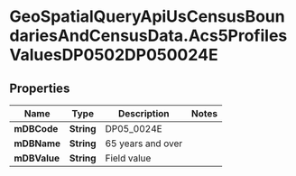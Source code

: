 # GeoSpatialQueryApiUsCensusBoundariesAndCensusData.Acs5ProfilesValuesDP0502DP050024E

## Properties

Name | Type | Description | Notes
------------ | ------------- | ------------- | -------------
**mDBCode** | **String** | DP05_0024E | 
**mDBName** | **String** | 65 years and over | 
**mDBValue** | **String** | Field value | 



